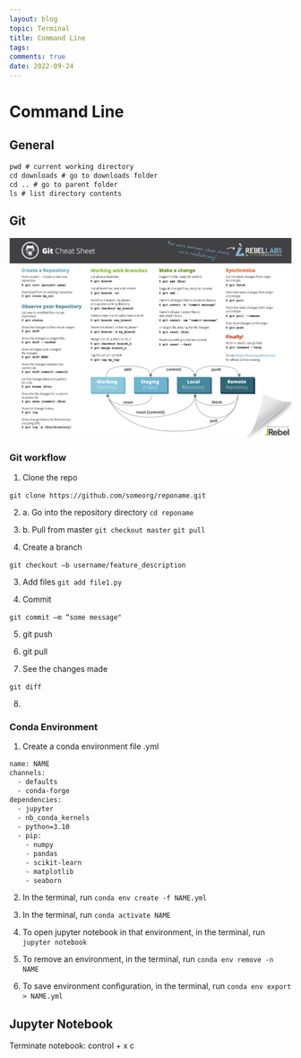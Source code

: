 ```yaml
---
layout: blog
topic: Terminal
title: Command Line
tags: 
comments: true
date: 2022-09-24
---
```


# Command Line

## General

```shell
pwd # current working directory
cd downloads # go to downloads folder
cd .. # go to parent folder
ls # list directory contents
```

## Git

![](/assets/2022-09-28-01-45-43.png)

### Git workflow

1. Clone the repo

```git clone https://github.com/someorg/reponame.git```

2. a. Go into the repository directory
```cd reponame```

2. b. Pull from master
```git checkout master```
```git pull```

3. Create a branch

```git checkout –b username/feature_description```

3. Add files
```git add file1.py```

4. Commit 

```git commit –m “some message"```

5. git push

6. git pull

7. See the changes made

```git diff```

8. 



### Conda Environment

1. Create a conda environment file .yml

```
name: NAME
channels:
  - defaults
  - conda-forge
dependencies:
  - jupyter
  - nb_conda_kernels
  - python=3.10
  - pip:
    - numpy
    - pandas
    - scikit-learn
    - matplotlib
    - seaborn
```
2. In the terminal, run ```conda env create -f NAME.yml```

3. In the terminal, run ```conda activate NAME```

4. To open jupyter notebook in that environment, in the terminal, run ```jupyter notebook```

5. To remove an environment, in the terminal, run ```conda env remove -n NAME```

6. To save environment configuration, in the terminal, run ```conda env export > NAME.yml```

## Jupyter Notebook

Terminate notebook: control + x c

